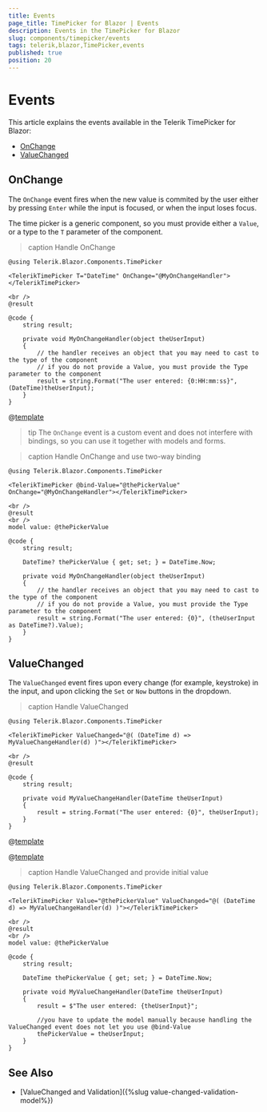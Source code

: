 ```yaml
---
title: Events
page_title: TimePicker for Blazor | Events
description: Events in the TimePicker for Blazor
slug: components/timepicker/events
tags: telerik,blazor,TimePicker,events
published: true
position: 20
---
```


# Events

This article explains the events available in the Telerik TimePicker for Blazor:

* [OnChange](#onchange)
* [ValueChanged](#valuechanged)

## OnChange

The `OnChange` event fires when the new value is commited by the user either by pressing `Enter` while the input is focused, or when the input loses focus.

The time picker is a generic component, so you must provide either a `Value`, or a type to the `T` parameter of the component.

>caption Handle OnChange

````CSHTML
@using Telerik.Blazor.Components.TimePicker

<TelerikTimePicker T="DateTime" OnChange="@MyOnChangeHandler"></TelerikTimePicker>

<br />
@result

@code {
    string result;

    private void MyOnChangeHandler(object theUserInput)
    {
        // the handler receives an object that you may need to cast to the type of the component
        // if you do not provide a Value, you must provide the Type parameter to the component
        result = string.Format("The user entered: {0:HH:mm:ss}", (DateTime)theUserInput);
    }
}
````

@[template](/_contentTemplates/common/general-info.md#event-callback-can-be-async)

>tip The `OnChange` event is a custom event and does not interfere with bindings, so you can use it together with models and forms.

>caption Handle OnChange and use two-way binding

````CSHTML
@using Telerik.Blazor.Components.TimePicker

<TelerikTimePicker @bind-Value="@thePickerValue" OnChange="@MyOnChangeHandler"></TelerikTimePicker>

<br />
@result
<br />
model value: @thePickerValue

@code {
    string result;

    DateTime? thePickerValue { get; set; } = DateTime.Now;

    private void MyOnChangeHandler(object theUserInput)
    {
        // the handler receives an object that you may need to cast to the type of the component
        // if you do not provide a Value, you must provide the Type parameter to the component
        result = string.Format("The user entered: {0}", (theUserInput as DateTime?).Value);
    }
}
````


## ValueChanged

The `ValueChanged` event fires upon every change (for example, keystroke) in the input, and upon clicking the `Set` or `Now` buttons in the dropdown.

>caption Handle ValueChanged

````CSHTML
@using Telerik.Blazor.Components.TimePicker

<TelerikTimePicker ValueChanged="@( (DateTime d) => MyValueChangeHandler(d) )"></TelerikTimePicker>

<br />
@result

@code {
    string result;

    private void MyValueChangeHandler(DateTime theUserInput)
    {
        result = string.Format("The user entered: {0}", theUserInput);
    }
}
````

@[template](/_contentTemplates/common/general-info.md#event-callback-can-be-async)

@[template](/_contentTemplates/common/issues-and-warnings.md#valuechanged-lambda-required)

>caption Handle ValueChanged and provide initial value

````CSHTML
@using Telerik.Blazor.Components.TimePicker

<TelerikTimePicker Value="@thePickerValue" ValueChanged="@( (DateTime d) => MyValueChangeHandler(d) )"></TelerikTimePicker>

<br />
@result
<br />
model value: @thePickerValue

@code {
    string result;

    DateTime thePickerValue { get; set; } = DateTime.Now;

    private void MyValueChangeHandler(DateTime theUserInput)
    {
        result = $"The user entered: {theUserInput}";

        //you have to update the model manually because handling the ValueChanged event does not let you use @bind-Value
        thePickerValue = theUserInput;
    }
}
````

## See Also

* [ValueChanged and Validation]({%slug value-changed-validation-model%})
